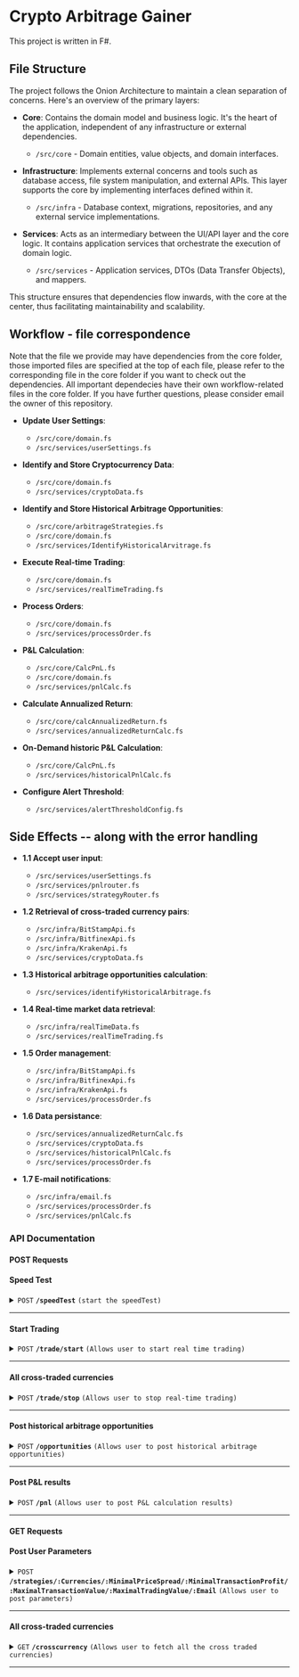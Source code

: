 # Crypto Arbitrage Gainer

This project is written in F#.

## File Structure

The project follows the Onion Architecture to maintain a clean separation of concerns. Here's an overview of the primary layers:

-   **Core**: Contains the domain model and business logic. It's the heart of the application, independent of any infrastructure or external dependencies.

    -   `/src/core` - Domain entities, value objects, and domain interfaces.

-   **Infrastructure**: Implements external concerns and tools such as database access, file system manipulation, and external APIs. This layer supports the core by implementing interfaces defined within it.

    -   `/src/infra` - Database context, migrations, repositories, and any external service implementations.

-   **Services**: Acts as an intermediary between the UI/API layer and the core logic. It contains application services that orchestrate the execution of domain logic.
    -   `/src/services` - Application services, DTOs (Data Transfer Objects), and mappers.

This structure ensures that dependencies flow inwards, with the core at the center, thus facilitating maintainability and scalability.

## Workflow - file correspondence
Note that the file we provide may have dependencies from the core folder, those imported files are specified at the top of each file, please refer to the corresponding file in the core folder if you want to check out the dependencies. All important dependecies have their own workflow-related files in the core folder. If you have further questions, please consider email the owner of this repository.

-   **Update User Settings**:

    -   `/src/core/domain.fs`
    -   `/src/services/userSettings.fs`

-   **Identify and Store Cryptocurrency Data**:

    -   `/src/core/domain.fs`
    -   `/src/services/cryptoData.fs`

-   **Identify and Store Historical Arbitrage Opportunities**:

    -   `/src/core/arbitrageStrategies.fs`
    -   `/src/core/domain.fs`
    -   `/src/services/IdentifyHistoricalArvitrage.fs`

-   **Execute Real-time Trading**:

    -   `/src/core/domain.fs`
    -   `/src/services/realTimeTrading.fs`

-   **Process Orders**:

    -   `/src/core/domain.fs`
    -   `/src/services/processOrder.fs`

-   **P&L Calculation**:
    -   `/src/core/CalcPnL.fs`
    -   `/src/core/domain.fs`
    -   `/src/services/pnlCalc.fs`

-   **Calculate Annualized Return**:

    -   `/src/core/calcAnnualizedReturn.fs`
    -   `/src/services/annualizedReturnCalc.fs`

-   **On-Demand historic P&L Calculation**:

    -   `/src/core/CalcPnL.fs`
    -   `/src/services/historicalPnlCalc.fs`

-   **Configure Alert Threshold**:

    -   `/src/services/alertThresholdConfig.fs`

## Side Effects -- along with the error handling

-   **1.1 Accept user input**:

    -   `/src/services/userSettings.fs`
    -   `/src/services/pnlrouter.fs`
    -   `/src/services/strategyRouter.fs`

-   **1.2 Retrieval of cross-traded currency pairs**:

    -   `/src/infra/BitStampApi.fs`
    -   `/src/infra/BitfinexApi.fs`
    -   `/src/infra/KrakenApi.fs`    
    -   `/src/services/cryptoData.fs`

-   **1.3 Historical arbitrage opportunities calculation**:

    -   `/src/services/identifyHistoricalArbitrage.fs`

-   **1.4 Real-time market data retrieval**:

    -   `/src/infra/realTimeData.fs`
    -   `/src/services/realTimeTrading.fs`

-   **1.5 Order management**:

    -   `/src/infra/BitStampApi.fs`
    -   `/src/infra/BitfinexApi.fs`
    -   `/src/infra/KrakenApi.fs`
    -   `/src/services/processOrder.fs`

-   **1.6 Data persistance**:

    -   `/src/services/annualizedReturnCalc.fs`
    -   `/src/services/cryptoData.fs`
    -   `/src/services/historicalPnlCalc.fs`
    -   `/src/services/processOrder.fs`

-   **1.7 E-mail notifications**:

    -   `/src/infra/email.fs`
    -   `/src/services/processOrder.fs`
    -   `/src/services/pnlCalc.fs`

### API Documentation

#### POST Requests

#### Speed Test

<details>
 <summary><code>POST</code> <code><b>/speedTest</b></code> <code>(start the speedTest)</code></summary>

##### Parameters

##### Responses

> | http code | content-type                 | response                                      |
> |-----------|------------------------------|-----------------------------------------------|
> | `200`     | `text/plain;charset=UTF-8`   | `SpeedTest start successfully `                   |                         
> | `500`     | `text/plain;charset=UTF-8`   | `Internal Server Error`                       |

</details>

---

#### Start Trading

<details>
 <summary><code>POST</code> <code><b>/trade/start</b></code> <code>(Allows user to start real time trading)</code></summary>

##### Parameters: e.g./trade/start

</details>

---

#### All cross-traded currencies

<details>
 <summary><code>POST</code> <code><b>/trade/stop</b></code> <code>(Allows user to stop real-time trading)</code></summary>

##### Parameters: e.g./trade/stop

</details>

---

#### Post historical arbitrage opportunities

<details>
 <summary><code>POST</code> <code><b>/opportunities</b></code> <code>(Allows user to post historical arbitrage opportunities)</code></summary>

##### Parameters: e.g./opportunities

</details>

---
#### Post P&L results

<details>
 <summary><code>POST</code> <code><b>/pnl</b></code> <code>(Allows user to post P&L calculation results)</code></summary>

##### Parameters: e.g./pnl

</details>

---


#### GET Requests
#### Post User Parameters

<details>
 <summary><code>POST</code> <code><b>/strategies/:Currencies/:MinimalPriceSpread/:MinimalTransactionProfit/:MaximalTransactionValue/:MaximalTradingValue/:Email</b></code> <code>(Allows user to post parameters)</code></summary>

##### Parameters: e.g./strategies/5/0.05/5/2000/5000/beast@andrew.cmu.edu
> | name      | type      | data type | description                 |
> |-----------|-----------|-----------|-----------------------------|
> | Currencies  | required  | int    | the number of cryptocurrencies to track    |
> | MinimalPriceSpread  | required  | float | the minimal price spread    |
> | MinimalTransactionProfit  | required  | float  | the minimal transaction profit   |
> | MaximalTransactionValue  | required  | float  |  the maximal transaction value  |
> | MaximalTradingValue  | required  | float  | the maximal trading value  |
> | Email  | required  | float  | user's email  |

</details>

---
#### All cross-traded currencies

<details>
 <summary><code>GET</code> <code><b>/crosscurrency</b></code> <code>(Allows user to fetch all the cross traded currencies)</code></summary>

##### Parameters: e.g./crosscurrency

</details>

---
